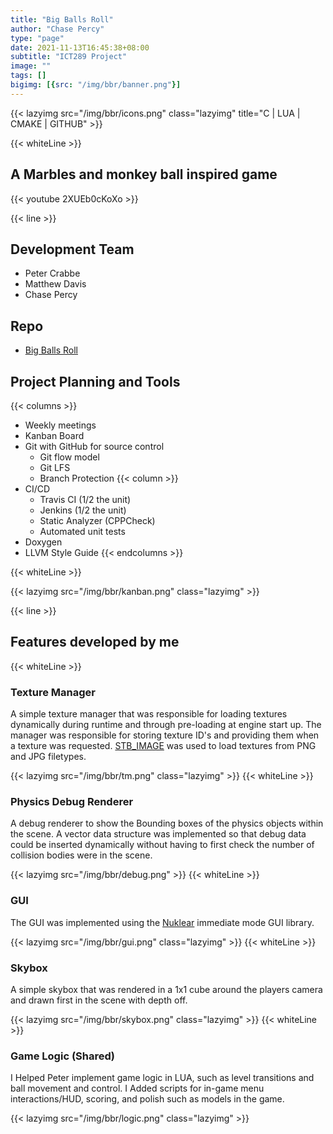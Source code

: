 ```yaml
---
title: "Big Balls Roll"
author: "Chase Percy"
type: "page"
date: 2021-11-13T16:45:38+08:00
subtitle: "ICT289 Project"
image: ""
tags: []
bigimg: [{src: "/img/bbr/banner.png"}]
---
```


{{< lazyimg src="/img/bbr/icons.png" class="lazyimg" title="C | LUA | CMAKE | GITHUB" >}}

{{< whiteLine >}}

## A Marbles and monkey ball inspired game

{{< youtube 2XUEb0cKoXo >}}

{{< line >}}

## Development Team
- Peter Crabbe
- Matthew Davis
- Chase Percy

## Repo
- [Big Balls Roll](https://github.com/MajorArkwolf/BigBallsRoll)

## Project Planning and Tools
{{< columns >}}
- Weekly meetings
- Kanban Board
- Git with GitHub for source control
  - Git flow model
  - Git LFS
  - Branch Protection
{{< column >}}
- CI/CD
  - Travis CI (1/2 the unit)
  - Jenkins (1/2 the unit)
  - Static Analyzer (CPPCheck)
  - Automated unit tests
- Doxygen
- LLVM Style Guide
{{< endcolumns >}}

{{< whiteLine >}}

{{< lazyimg src="/img/bbr/kanban.png" class="lazyimg" >}}

{{< line >}}

## Features developed by me
{{< whiteLine >}}
### Texture Manager
A simple texture manager that was responsible for loading textures 
dynamically during runtime and through pre-loading at engine start 
up. The manager was responsible for storing texture ID's and providing them
when a texture was requested. [STB_IMAGE](https://github.com/nothings/stb/blob/master/stb_image.h) was used to load textures from PNG and JPG filetypes.

{{< lazyimg src="/img/bbr/tm.png" class="lazyimg" >}}
{{< whiteLine >}}

### Physics Debug Renderer
A debug renderer to show the Bounding boxes of the physics objects
within the scene. A vector data structure was implemented so that
debug data could be inserted dynamically without having to first check
the number of collision bodies were in the scene.

{{< lazyimg src="/img/bbr/debug.png" >}}
{{< whiteLine >}}

### GUI
The GUI was implemented using the [Nuklear](https://github.com/Immediate-Mode-UI/Nuklear) immediate mode GUI 
library.

{{< lazyimg src="/img/bbr/gui.png" class="lazyimg" >}}
{{< whiteLine >}}

### Skybox
A simple skybox that was rendered in a 1x1 cube around the players 
camera and drawn first in the scene with depth off.

{{< lazyimg src="/img/bbr/skybox.png" class="lazyimg" >}}
{{< whiteLine >}}

### Game Logic (Shared)
I Helped Peter implement game logic in LUA, such as level transitions and ball movement and control.
I Added scripts for in-game menu interactions/HUD, scoring, and polish such as models in the game.

{{< lazyimg src="/img/bbr/logic.png" class="lazyimg" >}}
